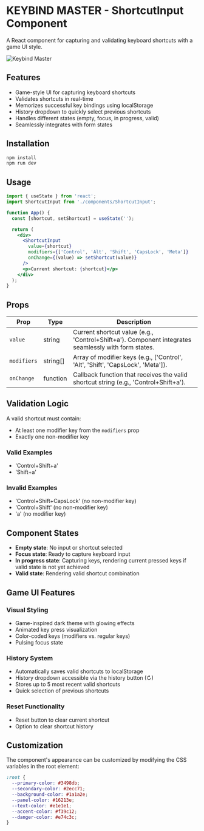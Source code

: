 # KEYBIND MASTER - ShortcutInput Component

A React component for capturing and validating keyboard shortcuts with a game UI style.

![Keybind Master](https://i.imgur.com/placeholder.png)

## Features

- Game-style UI for capturing keyboard shortcuts
- Validates shortcuts in real-time
- Memorizes successful key bindings using localStorage
- History dropdown to quickly select previous shortcuts
- Handles different states (empty, focus, in progress, valid)
- Seamlessly integrates with form states

## Installation

```bash
npm install
npm run dev
```

## Usage

```jsx
import { useState } from 'react';
import ShortcutInput from './components/ShortcutInput';

function App() {
  const [shortcut, setShortcut] = useState('');

  return (
    <div>
      <ShortcutInput
        value={shortcut}
        modifiers={['Control', 'Alt', 'Shift', 'CapsLock', 'Meta']}
        onChange={(value) => setShortcut(value)}
      />
      <p>Current shortcut: {shortcut}</p>
    </div>
  );
}
```

## Props

| Prop | Type | Description |
|------|------|-------------|
| `value` | string | Current shortcut value (e.g., 'Control+Shift+a'). Component integrates seamlessly with form states. |
| `modifiers` | string[] | Array of modifier keys (e.g., ['Control', 'Alt', 'Shift', 'CapsLock', 'Meta']). |
| `onChange` | function | Callback function that receives the valid shortcut string (e.g., 'Control+Shift+a'). |

## Validation Logic

A valid shortcut must contain:
- At least one modifier key from the `modifiers` prop
- Exactly one non-modifier key

### Valid Examples

- 'Control+Shift+a'
- 'Shift+a'

### Invalid Examples

- 'Control+Shift+CapsLock' (no non-modifier key)
- 'Control+Shift' (no non-modifier key)
- 'a' (no modifier key)

## Component States

- **Empty state**: No input or shortcut selected
- **Focus state**: Ready to capture keyboard input
- **In progress state**: Capturing keys, rendering current pressed keys if valid state is not yet achieved
- **Valid state**: Rendering valid shortcut combination

## Game UI Features

### Visual Styling
- Game-inspired dark theme with glowing effects
- Animated key press visualization
- Color-coded keys (modifiers vs. regular keys)
- Pulsing focus state

### History System
- Automatically saves valid shortcuts to localStorage
- History dropdown accessible via the history button (↻)
- Stores up to 5 most recent valid shortcuts
- Quick selection of previous shortcuts

### Reset Functionality
- Reset button to clear current shortcut
- Option to clear shortcut history

## Customization

The component's appearance can be customized by modifying the CSS variables in the root element:

```css
:root {
  --primary-color: #3498db;
  --secondary-color: #2ecc71;
  --background-color: #1a1a2e;
  --panel-color: #16213e;
  --text-color: #e1e1e1;
  --accent-color: #f39c12;
  --danger-color: #e74c3c;
}
```
